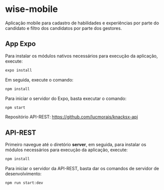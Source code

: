 # wise-mobile

Aplicação mobile para cadastro de habilidades e experiências por parte do candidato e filtro dos candidatos por parte dos gestores.

## App Expo

Para instalar os módulos nativos necessários para execução da aplicação, execute:

```bash
expo install
```

Em seguida, execute o comando:

```bash
npm install
```

Para iniciar o servidor do Expo, basta executar o comando:

```bash
npm start
```

Repositório API-REST: https://github.com/lucmorais/knacksx-api

## API-REST

Primeiro navegue até o diretório **server**, em seguida, para instalar os módulos necessários para execução da aplicação, execute:

```bash
npm install
```

Para iniciar o servidor da API-REST, basta dar os comandos de servidor de desenvolvimento:

```bash
npm run start:dev
```
